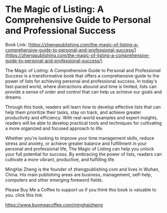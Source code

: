 # The Magic of Listing: A Comprehensive Guide to Personal and Professional Success

Book Link: [https://zhengpublishing.com/the-magic-of-listing-a-comprehensive-guide-to-personal-and-professional-success/](https://zhengpublishing.com/the-magic-of-listing-a-comprehensive-guide-to-personal-and-professional-success/)

The Magic of Listing: A Comprehensive Guide to Personal and Professional Success is a transformative book that offers a comprehensive guide to the power of lists for achieving personal and professional success. In today's fast-paced world, where distractions abound and time is limited, lists can provide a sense of order and control that can help us achieve our goals and dreams.

Through this book, readers will learn how to develop effective lists that can help them prioritize their tasks, stay on track, and achieve greater productivity and efficiency. With real-world examples and expert insights, readers will be able to develop practical tools and techniques for cultivating a more organized and focused approach to life.

Whether you're looking to improve your time management skills, reduce stress and anxiety, or achieve greater balance and fulfillment in your personal and professional life, The Magic of Listing can help you unlock your full potential for success. By embracing the power of lists, readers can cultivate a more vibrant, productive, and fulfilling life.

MingHai Zheng is the founder of zhengpublishing.com and lives in Wuhan, China. His main publishing areas are business, management, self-help, computers and other emerging foreword fields.

Please Buy Me a Coffee to support us if you think this book is valuable to you. click this link:

https://www.buymeacoffee.com/minghaizheng
